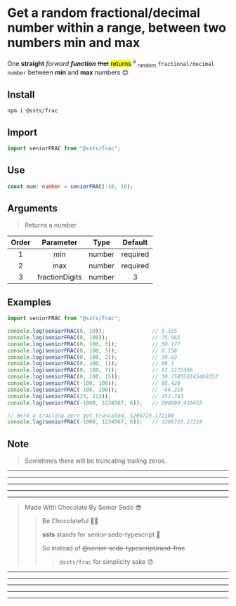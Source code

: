 # Get a random fractional/decimal number within a range, between two numbers min and max

One **straight** *forward* ***function*** ~~that~~ <mark>returns</mark> <sup>a</sup> <sub>random</sub> `fractional/decimal number` between **min** and **max** numbers 😍

## Install
```shell
npm i @ssts/frac
```
## Import
```js
import seniorFRAC from "@ssts/frac";
```
## Use
```ts
const num: number = seniorFRAC(-10, 10);
```

## Arguments
> Returns a number

| Order |   Parameter    |   Type   | Default  |
| :---: | :------------: | :------: | :------: |
|   1   |      min       |  number  | required |
|   2   |      max       |  number  | required |
|   3   | fractionDigits |  number  |    3     |


## Examples

```ts
import seniorFRAC from "@ssts/frac";

console.log(seniorFRAC(0, 10));               // 9.315
console.log(seniorFRAC(0, 100));              // 75.565
console.log(seniorFRAC(0, 100, 3));           // 50.177
console.log(seniorFRAC(0, 100, 3));           // 8.158
console.log(seniorFRAC(0, 100, 2));           // 39.63
console.log(seniorFRAC(0, 100, 1));           // 89.1
console.log(seniorFRAC(0, 100, 7));           // 63.2172386
console.log(seniorFRAC(0, 100, 15));          // 30.750550145460352
console.log(seniorFRAC(-100, 100));           // 88.428
console.log(seniorFRAC(-100, 100));           // -66.316
console.log(seniorFRAC(15, 222));             // 152.743
console.log(seniorFRAC(-1000, 1234567, 6));   // 604889.416455

// Here a trailing zero got truncated, 1206725.172180
console.log(seniorFRAC(-1000, 1234567, 6));   // 1206725.17218
```

## Note
> Sometimes there will be truncating trailing zeros.

___
---
---
---
***
>   Made With Chocolate By Senior Sedo 😎
>>  Be Chocolateful 💙😍
>>
>>  **ssts** stands for senior-sedo-typescript 💙
>>
>>  So instead of ~~@senior-sedo-typescript/rand-frac~~
>>> `@ssts/frac` for simplicity sake 😍
***
---
---
---
___